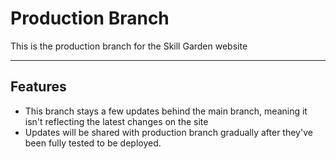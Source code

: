 # Production Branch

This is the production branch for the Skill Garden website

---

## Features

- This branch stays a few updates behind the main branch, meaning it isn't reflecting the latest changes on the site
- Updates will be shared with production branch gradually after they've been fully tested to be deployed.
